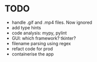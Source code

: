 # TODO
- handle .gif and .mp4 files. Now ignored
- add type hints
- code analysis: mypy, pylint
- GUI: which framework? tkinter?
- filename parsing using regex
- refact code for prod
- containerise the app